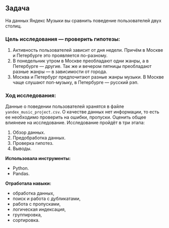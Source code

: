 
## **Задача** 
На данных Яндекс Музыки вы сравнить поведение пользователей двух столиц.

### **Цель исследования** — проверить гипотезы:
1. Активность пользователей зависит от дня недели. Причём в Москве и Петербурге это проявляется по-разному.
2. В понедельник утром в Москве преобладают одни жанры, а в Петербурге — другие. Так же и вечером пятницы преобладают разные жанры — в зависимости от города. 
3. Москва и Петербург предпочитают разные жанры музыки. В Москве чаще слушают поп-музыку, в Петербурге — русский рэп.

### **Ход исследования:**
Данные о поведении пользователей хранятся в файле `yandex_music_project.csv`. О качестве данных нет информации, то есть ее необходимо проверить на ошибки,  пропуски. Оценить общее влиянеие на исследование. 
Исследование пройдёт в три этапа:
 1. Обзор данных.
 2. Предобработка данных.
 3. Проверка гипотез.
 4. Выводы.

**Использовала инструменты:**
- Python.
- Pandas.

**Отработала навыки:**
- обработка данных, 
- поиск и работа с дубликатами,
- работа с пропусками,
- логическая индексация,
- группировка,
- сортировка.
